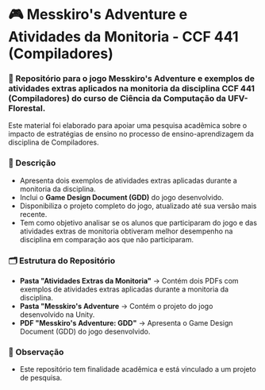 # 🎮 Messkiro's Adventure e Atividades da Monitoria - CCF 441 (Compiladores)

### 📌 Repositório para o jogo Messkiro's Adventure e exemplos de atividades extras aplicados na monitoria da disciplina CCF 441 (Compiladores) do curso de Ciência da Computação da UFV-Florestal.

Este material foi elaborado para apoiar uma pesquisa acadêmica sobre o impacto de estratégias de ensino no processo de ensino-aprendizagem da disciplina de Compiladores.

### 📖 Descrição

- Apresenta dois exemplos de atividades extras aplicadas durante a monitoria da disciplina.
- Inclui o **Game Design Document (GDD)** do jogo desenvolvido.
- Disponibiliza o projeto completo do jogo, atualizado até sua versão mais recente.
- Tem como objetivo analisar se os alunos que participaram do jogo e das atividades extras de monitoria obtiveram melhor desempenho na disciplina em comparação aos que não participaram. 

### 🗂 Estrutura do Repositório

- **Pasta "Atividades Extras da Monitoria"** → Contém dois PDFs com exemplos de atividades extras aplicadas durante a monitoria da disciplina.
- **Pasta "Messkiro's Adventure** → Contém o projeto do jogo desenvolvido na Unity.
- **PDF "Messkiro's Adventure: GDD"** → Apresenta o Game Design Document (GDD) do jogo desenvolvido.

### 📌 Observação

- Este repositório tem finalidade acadêmica e está vinculado a um projeto de pesquisa.
